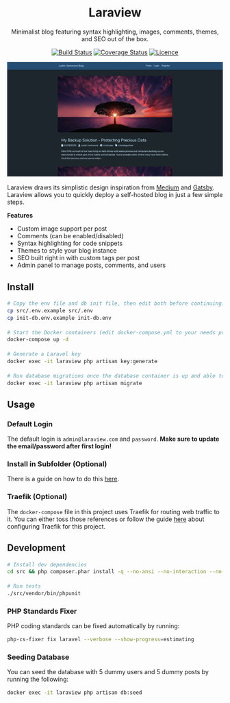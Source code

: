 <div align="center">

# Laraview

Minimalist blog featuring syntax highlighting, images, comments, themes, and SEO out of the box.

[![Build Status](https://travis-ci.com/Justintime50/laraview.svg?branch=master)](https://travis-ci.com/Justintime50/laraview)
[![Coverage Status](https://coveralls.io/repos/github/Justintime50/laraview/badge.svg?branch=master)](https://coveralls.io/github/Justintime50/laraview?branch=master)
[![Licence](https://img.shields.io/github/license/justintime50/laraview)](LICENSE)

<img src="assets/showcase.png">

</div>

Laraview draws its simplistic design inspiration from [Medium](https://medium.com) and [Gatsby](https://www.gatsbyjs.org). Laraview allows you to quickly deploy a self-hosted blog in just a few simple steps.

**Features**

* Custom image support per post
* Comments (can be enabled/disabled)
* Syntax highlighting for code snippets
* Themes to style your blog instance
* SEO built right in with custom tags per post
* Admin panel to manage posts, comments, and users

## Install

```bash
# Copy the env file and db init file, then edit both before continuing. The DB values must match in both files
cp src/.env.example src/.env
cp init-db.env.example init-db.env

# Start the Docker containers (edit docker-compose.yml to your needs prior)
docker-compose up -d

# Generate a Laravel key
docker exec -it laraview php artisan key:generate

# Run database migrations once the database container is up and able to access connections
docker exec -it laraview php artisan migrate
```

## Usage

### Default Login

The default login is `admin@laraview.com` and `password`. **Make sure to update the email/password after first login!**

### Install in Subfolder (Optional)

There is a guide on how to do this [here](https://serversforhackers.com/c/nginx-php-in-subdirectory).

### Traefik (Optional)

The `docker-compose` file in this project uses Traefik for routing web traffic to it. You can either toss those references or follow the guide [here](https://github.com/Justintime50/multisite-docker-server) about configuring Traefik for this project.

## Development

```bash
# Install dev dependencies
cd src && php composer.phar install -q --no-ansi --no-interaction --no-scripts --no-suggest --no-progress --prefer-dist

# Run tests
./src/vendor/bin/phpunit
```

### PHP Standards Fixer

PHP coding standards can be fixed automatically by running: 

```bash
php-cs-fixer fix laravel --verbose --show-progress=estimating
```

### Seeding Database

You can seed the database with 5 dummy users and 5 dummy posts by running the following:

```bash
docker exec -it laraview php artisan db:seed
```
